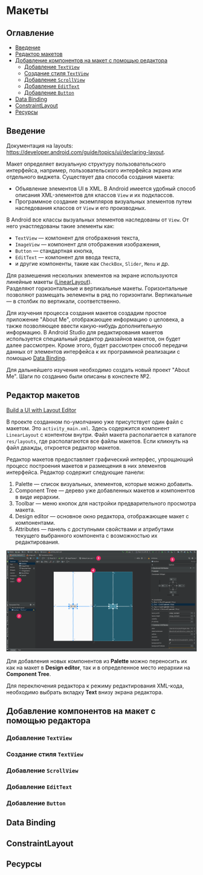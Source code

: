 # Макеты

## Оглавление

- [Введение](#введение)
- [Редактор макетов](#редактор-макетов)
- [Добавление компонентов на макет с помощью редактора](#добавление-компонентов-на-макет-с-помощью-редактора)
  - [Добавление `TextView`](#добавление-textview)
  - [Создание стиля `TextView`](#создание-стиля-textview)
  - [Добавление `ScrollView`](#добавление-scrollview)
  - [Добавление `EditText`](#добавление-edittext)
  - [Добавление `Button`](#добавление-button)
- [Data Binding](#data-binding)
- [ConstraintLayout](#constraintlayout)
- [Ресурсы](#ресурсы)

## Введение

Документация на layouts: https://developer.android.com/guide/topics/ui/declaring-layout.

Макет определяет визуальную структуру пользовательского интерфейса, например, пользовательского интерфейса экрана или отдельного виджета. Существует два способа создания макета:
* Объявление элементов UI в XML. В Android имеется удобный способ описания XML-элементов для классов `View` и их подклассов.
* Программное создание экземпляров визуальных элементов путем наследования классов от `View` и его производных.

В Android все классы вызуальных элементов наследованы от `View`. От него унастледованы такие элементы как:
* `TextView` — компонент для отображения текста,
* `ImageView` — компонент для отображения изображения,
* `Button` — стандартная кнопка,
* `EditText` — компонент для ввода текста,
* и другие компоненты, такие как `CheckBox`, `Slider`, `Menu` и др.

Для размешения нескольних элементов на экране используются линейные макеты ([LinearLayout](https://developer.android.com/guide/topics/ui/layout/linear.html)).  
Разделяют горизонтальные и вертикальные макеты. Горизонтальные позволяют размещать эелементы в ряд по горизонтали. Вертикальные — в столбик по вертикали, соответственно.

Для изучения процесса создания макетов создадим простое приложение "About Me", отображающее информацию о целовека, а также позволяющее ввести какую-нибудь дополнительную информацию. В Android Studio для редактирования макетов используется специальный редактор диазайнов макетов, он будет далее рассмотрен. Кроме этого, будет рассмотрен способ передачи данных от элементов интерфейса к их программной реализации с помощью [Data Binding](#data-binding).

Для дальнейшего изучения необходимо создать новый проект "About Me". Шаги по созданию были описаны в конспекте №2.

## Редактор макетов

[Build a UI with Layout Editor](https://developer.android.com/studio/write/layout-editor.html)

В проекте созданном по-умолчанию уже присутствует один файл с макетом. Это `activity_main.xml`. Здесь содержится компонент `LinearLayout` с контентом внутри. Файл макета располагается в каталоге `res/layouts`, где располагаются все файлы макетов. Если кликнуть на файл дважды, откроется редактор макетов.

Редактор макетов предоставляет графический интерфес, упрощающий процесс построения макетов и размещения в них элементов интерфейса. Редактор содержит следующие панели:

1. Palette — список визуальных, элементов, которые можно добавить.
2. Component Tree — дерево уже добавленных макетов и компонентов в виде иерархии.
3. Toolbar — меню кнопок для настройки предварительного просмотра макета.
4. Design editor — основное окно редактора, отображающее макет с компонентами.
5. Attributes — панель с доступными свойствами и атрибутами текущего выбранного компонента с возможностью их редактирования.

![layout editor image](layout-editor.png)

Для добавления новых компонентов из **Palette** можно переносить их как на макет в **Design editor**, так и в определенное место иерархии на **Component Tree**.

Для переключения редактора к режиму редактирования XML-кода, необходимо выбрать вкладку **Text** внизу экрана редактора.

## Добавление компонентов на макет с помощью редактора

### Добавление `TextView`

### Создание стиля `TextView`

### Добавление `ScrollView`

### Добавление `EditText`

### Добавление `Button`

## Data Binding

## ConstraintLayout

## Ресурсы
